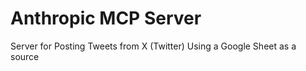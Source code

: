 # Anthropic MCP Server
 Server for Posting Tweets from X (Twitter) Using a Google Sheet as a source
